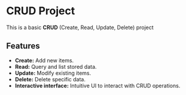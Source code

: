 # CRUD Project

This is a basic **CRUD** (Create, Read, Update, Delete) project

## Features

- **Create:** Add new items.
- **Read:** Query and list stored data.
- **Update:** Modify existing items.
- **Delete:** Delete specific data.
- **Interactive interface:** Intuitive UI to interact with CRUD operations.